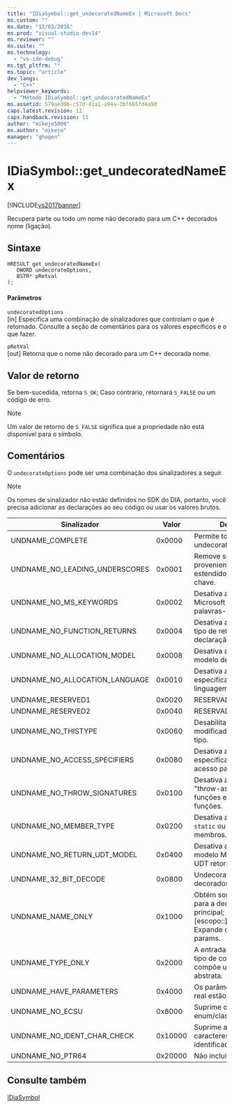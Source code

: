 ```yaml
---
title: "IDiaSymbol::get_undecoratedNameEx | Microsoft Docs"
ms.custom: ""
ms.date: "12/03/2016"
ms.prod: "visual-studio-dev14"
ms.reviewer: ""
ms.suite: ""
ms.technology: 
  - "vs-ide-debug"
ms.tgt_pltfrm: ""
ms.topic: "article"
dev_langs: 
  - "C++"
helpviewer_keywords: 
  - "Método IDiaSymbol::get_undecoratedNameEx"
ms.assetid: 579aed0b-c57d-41a1-a94a-3bf665fd4a9d
caps.latest.revision: 11
caps.handback.revision: 11
author: "mikejo5000"
ms.author: "mikejo"
manager: "ghogen"
---
```

# IDiaSymbol::get_undecoratedNameEx
[!INCLUDE[vs2017banner](../../code-quality/includes/vs2017banner.md)]

Recupera parte ou todo um nome não decorado para um C\+\+ decorados nome \(ligação\).  
  
## Sintaxe  
  
```cpp#  
HRESULT get_undecoratedNameEx(   
   DWORD undecorateOptions,  
   BSTR* pRetval  
);  
```  
  
#### Parâmetros  
 `undecoratedOptions`  
 \[in\] Especifica uma combinação de sinalizadores que controlam o que é retornado.  Consulte a seção de comentários para os valores específicos e o que fazer.  
  
 `pRetVal`  
 \[out\] Retorna que o nome não decorado para um C\+\+ decorada nome.  
  
## Valor de retorno  
 Se bem\-sucedida, retorna `S_OK`; Caso contrário, retornará `S_FALSE` ou um código de erro.  
  
> [!NOTE]
>  Um valor de retorno de `S_FALSE` significa que a propriedade não está disponível para o símbolo.  
  
## Comentários  
 O `undecorateOptions` pode ser uma combinação dos sinalizadores a seguir.  
  
> [!NOTE]
>  Os nomes de sinalizador não estão definidos no SDK do DIA, portanto, você precisa adicionar as declarações ao seu código ou usar os valores brutos.  
  
|Sinalizador|Valor|Descrição|  
|-----------------|-----------|---------------|  
|UNDNAME\_COMPLETE|0x0000|Permite total undecoration.|  
|UNDNAME\_NO\_LEADING\_UNDERSCORES|0x0001|Remove sublinhados provenientes da Microsoft estendido palavras\-chave.|  
|UNDNAME\_NO\_MS\_KEYWORDS|0x0002|Desativa a expansão da Microsoft extended palavras\-chave.|  
|UNDNAME\_NO\_FUNCTION\_RETURNS|0x0004|Desativa a expansão de tipo de retorno para a declaração principal.|  
|UNDNAME\_NO\_ALLOCATION\_MODEL|0x0008|Desativa a expansão do modelo de declaração.|  
|UNDNAME\_NO\_ALLOCATION\_LANGUAGE|0x0010|Desativa a expansão do especificador de linguagem de declaração.|  
|UNDNAME\_RESERVED1|0x0020|RESERVADO.|  
|UNDNAME\_RESERVED2|0x0040|RESERVADO.|  
|UNDNAME\_NO\_THISTYPE|0x0060|Desabilita todos os modificadores na `this` tipo.|  
|UNDNAME\_NO\_ACCESS\_SPECIFIERS|0x0080|Desativa a expansão dos especificadores de acesso para os membros.|  
|UNDNAME\_NO\_THROW\_SIGNATURES|0x0100|Desativa a expansão da "throw\-assinaturas" para funções e ponteiros para funções.|  
|UNDNAME\_NO\_MEMBER\_TYPE|0x0200|Desativa a expansão da `static` ou `virtual` membros.|  
|UNDNAME\_NO\_RETURN\_UDT\_MODEL|0x0400|Desativa a expansão do modelo Microsoft para UDT retorna.|  
|UNDNAME\_32\_BIT\_DECODE|0x0800|Undecorates nomes decorados de 32 bits.|  
|UNDNAME\_NAME\_ONLY|0x1000|Obtém somente o nome para a declaração principal; Retorna apenas \[escopo::\] nome.  Expande o modelo params.|  
|UNDNAME\_TYPE\_ONLY|0x2000|A entrada é apenas um tipo de codificação; compõe um Declarador abstrata.|  
|UNDNAME\_HAVE\_PARAMETERS|0x4000|Os parâmetros do modelo real estão disponíveis.|  
|UNDNAME\_NO\_ECSU|0x8000|Suprime o enum\/classe\/struct\/união.|  
|UNDNAME\_NO\_IDENT\_CHAR\_CHECK|0x10000|Suprime a verificação de caracteres de identificador válido.|  
|UNDNAME\_NO\_PTR64|0x20000|Não inclui ptr64 na saída.|  
  
## Consulte também  
 [IDiaSymbol](../../debugger/debug-interface-access/idiasymbol.md)